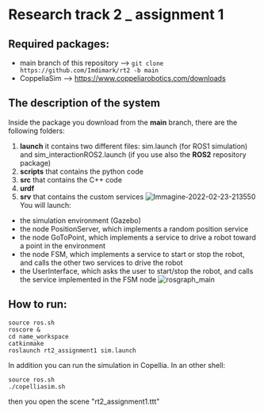 # Research track 2 _ assignment 1
## Required packages:
* main branch of this repository --> ``` git clone https://github.com/Imdimark/rt2 -b main ```
* CoppeliaSim --> https://www.coppeliarobotics.com/downloads
## The description of the system
Inside the package you download from the **main** branch, there are the following folders:
1. **launch** it contains two different files: sim.launch (for ROS1 simulation) and sim_interactionROS2.launch (if you use also the **ROS2** repository package)
2. **scripts** that contains the python code
3. **src** that contains the C++ code
4. **urdf** 
5. **srv** that contains the custom services
![Immagine-2022-02-23-213550](https://user-images.githubusercontent.com/78663960/155404294-9bd9a28f-3349-44f3-9810-2b8b5b29fa8d.jpg)
You will launch:
* the simulation environment (Gazebo)
* the node PositionServer, which implements a random position service
* the node GoToPoint, which implements a service to drive a robot toward a point in the environment
* the node FSM, which implements a service to start or stop the robot, and calls the other two services to drive the robot
* the UserInterface, which asks the user to start/stop the robot, and calls the service implemented in the FSM node
![rosgraph_main](https://user-images.githubusercontent.com/78663960/155629286-4a5204ca-f5b7-4a24-9b2a-0d6f4afa3c65.png)




    
          
            
    

          
    
    
  
## How to run:
``` 
source ros.sh
roscore &
cd name_workspace
catkinmake
roslaunch rt2_assignment1 sim.launch
```
In addition you can run the simulation in Copellia.
In an other shell:
``` 
source ros.sh
./copelliasim.sh 
```
then you open the scene "rt2_assignment1.ttt"
